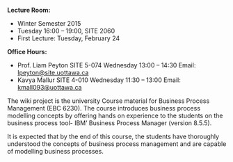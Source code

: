 **Lecture Room:**
  * Winter Semester 2015
  * Tuesday 16:00 – 19:00, SITE 2060
  * First Lecture: Tuesday, February 24


**Office Hours:**
  * Prof. Liam Peyton       SITE 5-074     Wednesday 13:00 – 14:30      Email: lpeyton@site.uottawa.ca
  * Kavya Mallur            SITE 4-010     Wednesday 11:30 – 13:00      Email: kmall093@uottawa.ca




The wiki project is the university Course material for Business Process Management (EBC 6230).
The course introduces business process modelling concepts by offering hands on experience to the students on the business process tool- IBM’ Business Process Manager (version 8.5.5).

It is expected that by the end of this course, the students have thoroughly understood the concepts of business process management and are capable of modelling business processes.


